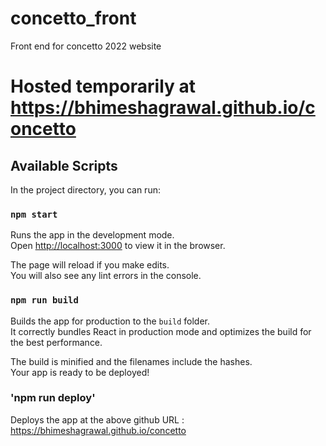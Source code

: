 # concetto_front

Front end for concetto 2022 website

# Hosted temporarily at https://bhimeshagrawal.github.io/concetto

## Available Scripts

In the project directory, you can run:

### `npm start`

Runs the app in the development mode.<br>
Open [http://localhost:3000](http://localhost:3000) to view it in the browser.

The page will reload if you make edits.<br>
You will also see any lint errors in the console.

### `npm run build`

Builds the app for production to the `build` folder.<br>
It correctly bundles React in production mode and optimizes the build for the best performance.

The build is minified and the filenames include the hashes.<br>
Your app is ready to be deployed!

### 'npm run deploy'

Deploys the app at the above github URL : https://bhimeshagrawal.github.io/concetto
